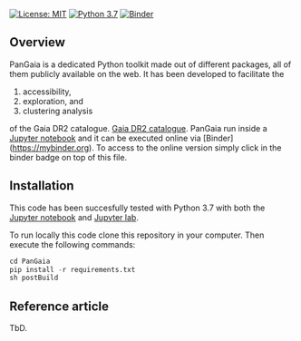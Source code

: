 [![License: MIT](https://img.shields.io/badge/License-MIT-blue.svg)](https://opensource.org/licenses/MIT)    [![Python 3.7](https://img.shields.io/badge/python-3.7-blue.svg)](https://www.python.org/downloads/release/python-370/)    [![Binder](https://mybinder.org/badge_logo.svg)](https://mybinder.org/v2/gh/hectorcanovas/PanGaia/master)

## Overview
PanGaia is a dedicated Python toolkit made out of different packages, all of them publicly available on the web. It has been developed to facilitate the

1) accessibility, 
2) exploration, and 
3) clustering analysis 

of the Gaia DR2 catalogue. [Gaia DR2 catalogue](https://gea.esac.esa.int/archive/). PanGaia run inside a [Jupyter notebook](https://jupyter.org/install) and it can be executed online via [Binder] (https://mybinder.org). To access to the online version simply click in the binder badge on top of this file.


## Installation

This code has been succesfully tested with Python 3.7 with both the [Jupyter notebook](https://jupyter.org/) and 
[Jupyter lab](https://jupyter.org/).

To run locally this code clone this repository in your computer. Then execute the following commands:

```python
cd PanGaia
pip install -r requirements.txt
sh postBuild
```


## Reference article
TbD.
